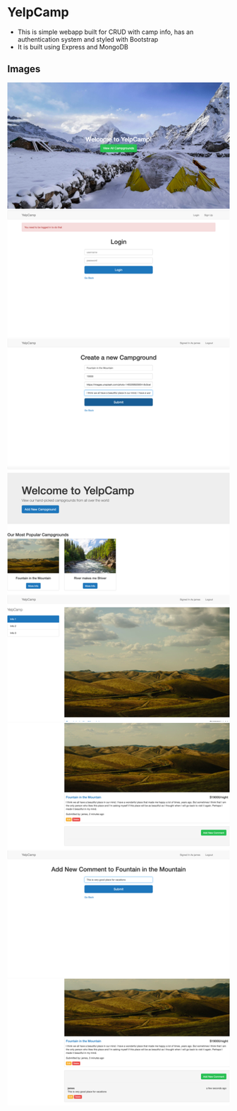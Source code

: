 # YelpCamp

- This is simple webapp built for CRUD with camp info, has an authentication system and styled with Bootstrap
- It is built using Express and MongoDB

## Images

![](docs/images/img1.png)
![](docs/images/img2.png)
![](docs/images/img3.png)
![](docs/images/img4.png)
![](docs/images/img5.png)
![](docs/images/img6.png)
![](docs/images/img7.png)
![](docs/images/img8.png)
